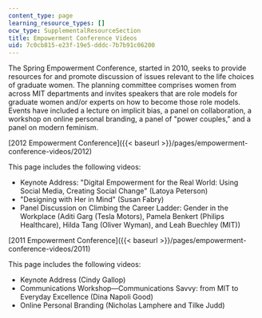 ```yaml
---
content_type: page
learning_resource_types: []
ocw_type: SupplementalResourceSection
title: Empowerment Conference Videos
uid: 7c0cb815-e23f-19e5-dddc-7b7b91c06200
---
```


The Spring Empowerment Conference, started in 2010, seeks to provide resources for and promote discussion of issues relevant to the life choices of graduate women. The planning committee comprises women from across MIT departments and invites speakers that are role models for graduate women and/or experts on how to become those role models. Events have included a lecture on implicit bias, a panel on collaboration, a workshop on online personal branding, a panel of "power couples," and a panel on modern feminism.

[2012 Empowerment Conference]({{< baseurl >}}/pages/empowerment-conference-videos/2012)

This page includes the following videos:

*   Keynote Address: "Digital Empowerment for the Real World: Using Social Media, Creating Social Change" (Latoya Peterson)
*   "Designing with Her in Mind" (Susan Fabry)
*   Panel Discussion on Climbing the Career Ladder: Gender in the Workplace (Aditi Garg (Tesla Motors), Pamela Benkert (Philips Healthcare), Hilda Tang (Oliver Wyman), and Leah Buechley (MIT))

[2011 Empowerment Conference]({{< baseurl >}}/pages/empowerment-conference-videos/2011)

This page includes the following videos:

*   Keynote Address (Cindy Gallop)
*   Communications Workshop—Communications Savvy: from MIT to Everyday Excellence (Dina Napoli Good)
*   Online Personal Branding (Nicholas Lamphere and Tilke Judd)